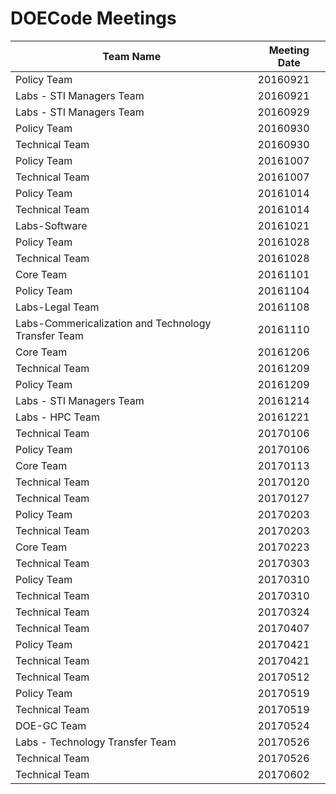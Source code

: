 # DOECode Meetings

| Team Name | Meeting Date |
| --------- | ------------ |
| Policy Team | 20160921 |
| Labs - STI Managers Team | 20160921 |
| Labs - STI Managers Team | 20160929 |
| Policy Team | 20160930 |
| Technical Team | 20160930 |
| Policy Team | 20161007 |
| Technical Team | 20161007 |
| Policy Team | 20161014 |
| Technical Team | 20161014 |
| Labs-Software | 20161021 |
| Policy Team | 20161028 |
| Technical Team | 20161028 |
| Core Team | 20161101 |
| Policy Team | 20161104 |
| Labs-Legal Team | 20161108 |
| Labs-Commericalization and Technology Transfer Team | 20161110 |
| Core Team | 20161206 |
| Technical Team | 20161209 |
| Policy Team | 20161209 |
| Labs - STI Managers Team | 20161214 |
| Labs - HPC Team | 20161221 |
| Technical Team | 20170106 |
| Policy Team | 20170106 |
| Core Team | 20170113 |
| Technical Team | 20170120 |
| Technical Team | 20170127 |
| Policy Team | 20170203 |
| Technical Team | 20170203 |
| Core Team | 20170223 |
| Technical Team | 20170303 |
| Policy Team | 20170310 |
| Technical Team | 20170310 |
| Technical Team | 20170324 |
| Technical Team | 20170407 |
| Policy Team | 20170421 |
| Technical Team | 20170421 |
| Technical Team | 20170512 |
| Policy Team | 20170519 |
| Technical Team | 20170519 |
| DOE-GC Team | 20170524 |
| Labs - Technology Transfer Team | 20170526 |
| Technical Team | 20170526 |
| Technical Team | 20170602 |
